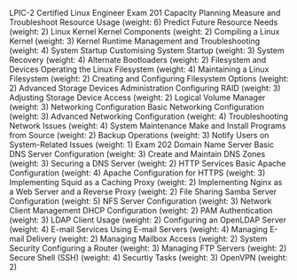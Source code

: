 LPIC-2 Certified Linux Engineer
Exam 201
    Capacity Planning
        Measure and Troubleshoot Resource Usage (weight: 6)
        Predict Future Resource Needs (weight: 2)
    Linux Kernel
        Kernel Components (weight: 2)
        Compiling a Linux Kernel (weight: 3)
        Kernel Runtime Management and Troubleshooting (weight: 4)
    System Startup 
        Customising System Startup (weight: 3)
        System Recovery (weight: 4)
        Alternate Bootloaders (weight: 2)
    Filesystem and Devices
        Operating the Linux Filesystem (weight: 4)
        Maintaining a Linux Filesystem (weight: 2)
        Creating and Configuring Filesystem Options (weight: 2)
    Advanced Storage Devices Administration
        Configuring RAID (weight: 3)
        Adjusting Storage Device Access (weight: 2)
        Logical Volume Manager (weight: 3)
    Networking Configuration
        Basic Networking Configuration (weight: 3)
        Advanced Networking Configuration (weight: 4)
        Troubleshooting Network Issues (weight: 4)
    System Maintenance
        Make and Install Programs from Source (weight: 2)
        Backup Operations (weight: 3)
        Notify Users on System-Related Issues (weight: 1)
Exam 202
    Domain Name Server
        Basic DNS Server Configuration (weight: 3)
        Create and Maintain DNS Zones (weight: 3)
        Securing a DNS Server (weight: 2)
    HTTP Services
        Basic Apache Configuration (weight: 4)
        Apache Configuration for HTTPS (weight: 3)
        Implementing Squid as a Caching Proxy (weight: 2)
        Implementing Nginx as a Web Server and a Reverse Proxy (weight: 2)
    File Sharing
        Samba Server Configuration (weight: 5)
        NFS Server Configuration (weight: 3)
    Network Client Management
        DHCP Configuration (weight: 2)
        PAM Authentication (weight: 3)
        LDAP Client Usage (weight: 2)
        Configuring an OpenLDAP Server (weight: 4)
    E-mail Services
        Using E-mail Servers (weight: 4)
        Managing E-mail Delivery (weight: 2)
        Managing Mailbox Access (weight: 2)
    System Security
        Configuring a Router (weight: 3)
        Managing FTP Servers (weight: 2)
        Secure Shell (SSH) (weight: 4)
        Securtiy Tasks (weight: 3)
        OpenVPN (weight: 2)
